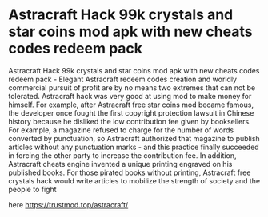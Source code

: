 # Astracraft Hack 99k crystals and star coins mod apk with new cheats codes redeem pack

Astracraft Hack 99k crystals and star coins mod apk with new cheats codes redeem pack - Elegant Astracraft redeem codes creation and worldly commercial pursuit of profit are by no means two extremes that can not be tolerated. Astracraft hack was very good at using mod to make money for himself. For example, after Astracraft free star coins mod became famous, the developer once fought the first copyright protection lawsuit in Chinese history because he disliked the low contribution fee given by booksellers. For example, a magazine refused to charge for the number of words converted by punctuation, so Astracraft authorized that magazine to publish articles without any punctuation marks - and this practice finally succeeded in forcing the other party to increase the contribution fee. In addition, Astracraft cheats engine invented a unique printing engraved on his published books. For those pirated books without printing, Astracraft free crystals hack would write articles to mobilize the strength of society and the people to fight

here https://trustmod.top/astracraft/
